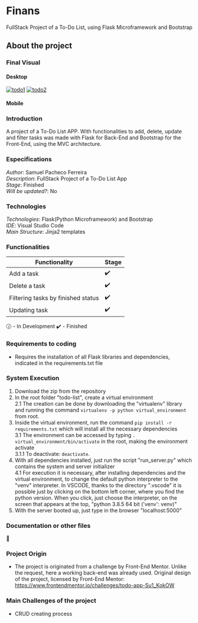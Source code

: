 # Finans
FullStack Project of a To-Do List, using Flask Microframework and Bootstrap

## About the project

### Final Visual

#### Desktop

<a href="https://ibb.co/dLLMkZg"><img src="https://i.ibb.co/1ddQRc6/todo1.png" alt="todo1" border="0"></a>
<a href="https://ibb.co/ssDJfKY"><img src="https://i.ibb.co/P1bzLcH/todo2.png" alt="todo2" border="0"></a>


#### Mobile


### Introduction
A project of a To-Do List APP. With functionalities to add, delete, update and filter tasks was made with Flask for Back-End and Bootstrap for the Front-End, using the MVC architecture.

### Especifications
*Author*: Samuel Pacheco Ferreira      
*Description*: FullStack Project of a To-Do List App   
*Stage*: Finished         
*Will be updated?*: No          

### Technologies
*Technologies*: Flask(Python Microframework) and Bootstrap          
*IDE*: Visual Studio Code          
*Main Structure*: Jinja2 templates       

### Functionalities

| Functionality | Stage |
| ----------- | ----------- |
| Add a task | :heavy_check_mark: |
| Delete a task | :heavy_check_mark: |
| Filtering tasks by finished status | :heavy_check_mark: |
| Updating task | :heavy_check_mark: |

:clock130: - In Development   :heavy_check_mark: - Finished

### Requirements to coding
* Requires the installation of all Flask libraries and dependencies, indicated in the requirements.txt file 

### System Execution
1. Download the zip from the repository
2. In the root folder "todo-list", create a virtual environment  
2.1 The creation can be done by downloading the "virtualenv" library and running the command `virtualenv -p python virtual_environment` from root.
3. Inside the virtual environment, run the command `pip install -r requirements.txt` which will install all the necessary dependencies   
3.1 The environment can be accessed by typing `. virtual_environment/bin/activate` in the root, making the environment activate  
3.1.1 To deactivate: `deactivate`.
4. With all dependencies installed, just run the script "run_server.py" which contains the system and server initializer  
4.1 For execution it is necessary, after installing dependencies and the virtual environment, to change the default python interpreter to the "venv" interpreter. In VSCODE, thanks to the directory ".vscode" it is possible just by clicking on the bottom left corner, where you find the python version. When you click, just choose the interpreter, on the screen that appears at the top, "python 3.8.5 64 bit ('venv': venv)"  
5. With the server booted up, just type in the browser "localhost:5000"

### Documentation or other files
:link: 

### Project Origin
* The project is originated from a challenge by Front-End Mentor. Unlike the request, here a working back-end was already used.
Original design of the project, licensed by Front-End Mentor: https://www.frontendmentor.io/challenges/todo-app-Su1_KokOW

### Main Challenges of the project
* CRUD creating process

